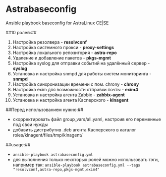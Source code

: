 # Astrabaseconfig
Ansible playbook baseconfig for AstraLinux CE|SE

##10 ролей:##
1. Настройка резолвера - **resolvconf**
2. Настройка системного прокси - **proxy-settings**
3. Настройка локального репозитория - **astra-repo**
4. Удаление и добавление пакетов - **pkgs-mgmt**
5. Настройка syslog для отправки событий на удалённый сервер - **syslog**
6. Установка и настройка snmpd для работы систем мониторинга - **snmpd**
7. Настройка синхронизации времени с пом. chrony - **chrony**
8. Настройка exim для возможности отправки почты - **exim4**
9. Установка и настройка агента Zabbix - **zabbix-agent**
10. Установка и настройка агента Касперского - **klnagent**

##Перед использованием нужно:##
- скорректировать файл group_vars/all.yaml, настроив его переменные под свои нужды
- добавить дистрибутив .deb агента Касперского в каталог roles/klnagent/files/tmp/klnagent/

##usage:##
- `ansible-playbook astrabaseconfig.yml`
- для выполнения только некоторых ролей можно использовать тэги, например так:
`ansible-playbook astrabaseconfig.yml --tags "resolvconf,astra-repo,pkgs-mgmt,exim4"`
